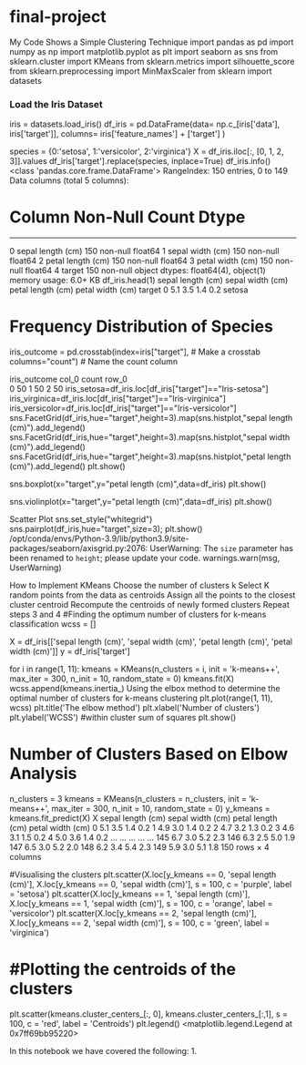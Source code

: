 # final-project

My Code Shows a Simple Clustering Technique
import pandas as pd
import numpy as np
import matplotlib.pyplot as plt 
import seaborn as sns
from sklearn.cluster import KMeans 
from sklearn.metrics import silhouette_score
from sklearn.preprocessing import MinMaxScaler
from sklearn import datasets
### Load the Iris Dataset
iris = datasets.load_iris()
df_iris = pd.DataFrame(data= np.c_[iris['data'], 
                                   iris['target']],
                     columns= iris['feature_names'] + ['target']
                      )

species = {0:'setosa',
           1:'versicolor',
           2:'virginica'}
X = df_iris.iloc[:, [0, 1, 2, 3]].values
df_iris['target'].replace(species, inplace=True)
df_iris.info()
<class 'pandas.core.frame.DataFrame'>
RangeIndex: 150 entries, 0 to 149
Data columns (total 5 columns):
 #   Column             Non-Null Count  Dtype  
---  ------             --------------  -----  
 0   sepal length (cm)  150 non-null    float64
 1   sepal width (cm)   150 non-null    float64
 2   petal length (cm)  150 non-null    float64
 3   petal width (cm)   150 non-null    float64
 4   target             150 non-null    object 
dtypes: float64(4), object(1)
memory usage: 6.0+ KB
df_iris.head(1)
sepal length (cm)	sepal width (cm)	petal length (cm)	petal width (cm)	target
0	5.1	3.5	1.4	0.2	setosa
# Frequency Distribution of Species 
iris_outcome = pd.crosstab(index=iris["target"],  # Make a crosstab
                              columns="count")      # Name the count column

iris_outcome
col_0	count
row_0	
0	50
1	50
2	50
iris_setosa=df_iris.loc[df_iris["target"]=="Iris-setosa"]
iris_virginica=df_iris.loc[df_iris["target"]=="Iris-virginica"]
iris_versicolor=df_iris.loc[df_iris["target"]=="Iris-versicolor"]
sns.FacetGrid(df_iris,hue="target",height=3).map(sns.histplot,"sepal length (cm)").add_legend()
sns.FacetGrid(df_iris,hue="target",height=3).map(sns.histplot,"sepal width (cm)").add_legend()
sns.FacetGrid(df_iris,hue="target",height=3).map(sns.histplot,"petal length (cm)").add_legend()
plt.show()



sns.boxplot(x="target",y="petal length (cm)",data=df_iris)
plt.show()

sns.violinplot(x="target",y="petal length (cm)",data=df_iris)
plt.show()

Scatter Plot
sns.set_style("whitegrid")
sns.pairplot(df_iris,hue="target",size=3);
plt.show()
/opt/conda/envs/Python-3.9/lib/python3.9/site-packages/seaborn/axisgrid.py:2076: UserWarning: The `size` parameter has been renamed to `height`; please update your code.
  warnings.warn(msg, UserWarning)

How to Implement KMeans
Choose the number of clusters k
Select K random points from the data as centroids
Assign all the points to the closest cluster centroid
Recompute the centroids of newly formed clusters
Repeat steps 3 and 4
#Finding the optimum number of clusters for k-means classification
wcss = []

X = df_iris[['sepal length (cm)', 'sepal width (cm)', 'petal length (cm)', 'petal width (cm)']]
y = df_iris['target']

for i in range(1, 11):
    kmeans = KMeans(n_clusters = i, 
                    init = 'k-means++', 
                    max_iter = 300, 
                    n_init = 10, 
                    random_state = 0)
    kmeans.fit(X)
    wcss.append(kmeans.inertia_)
Using the elbox method to determine the optimal number of clusters for k-means clustering
plt.plot(range(1, 11), wcss)
plt.title('The elbow method')
plt.xlabel('Number of clusters')
plt.ylabel('WCSS') #within cluster sum of squares
plt.show()

# Number of Clusters Based on Elbow Analysis 
n_clusters = 3 
kmeans = KMeans(n_clusters = n_clusters, 
                init = 'k-means++', 
                max_iter = 300, 
                n_init = 10, 
                random_state = 0)
y_kmeans = kmeans.fit_predict(X)
X
sepal length (cm)	sepal width (cm)	petal length (cm)	petal width (cm)
0	5.1	3.5	1.4	0.2
1	4.9	3.0	1.4	0.2
2	4.7	3.2	1.3	0.2
3	4.6	3.1	1.5	0.2
4	5.0	3.6	1.4	0.2
...	...	...	...	...
145	6.7	3.0	5.2	2.3
146	6.3	2.5	5.0	1.9
147	6.5	3.0	5.2	2.0
148	6.2	3.4	5.4	2.3
149	5.9	3.0	5.1	1.8
150 rows × 4 columns

#Visualising the clusters
plt.scatter(X.loc[y_kmeans == 0, 'sepal length (cm)'], 
            X.loc[y_kmeans == 0, 'sepal width (cm)'], 
            s = 100, 
            c = 'purple', 
            label = 'setosa')
plt.scatter(X.loc[y_kmeans == 1, 'sepal length (cm)'], X.loc[y_kmeans == 1, 'sepal width (cm)'], s = 100, c = 'orange', label = 'versicolor')
plt.scatter(X.loc[y_kmeans == 2, 'sepal length (cm)'], X.loc[y_kmeans == 2, 'sepal width (cm)'], s = 100, c = 'green', label = 'virginica')

# #Plotting the centroids of the clusters
plt.scatter(kmeans.cluster_centers_[:, 0], kmeans.cluster_centers_[:,1], s = 100, c = 'red', label = 'Centroids')
plt.legend()
<matplotlib.legend.Legend at 0x7ff69bb95220>

In this notebook we have covered the following: 1.
